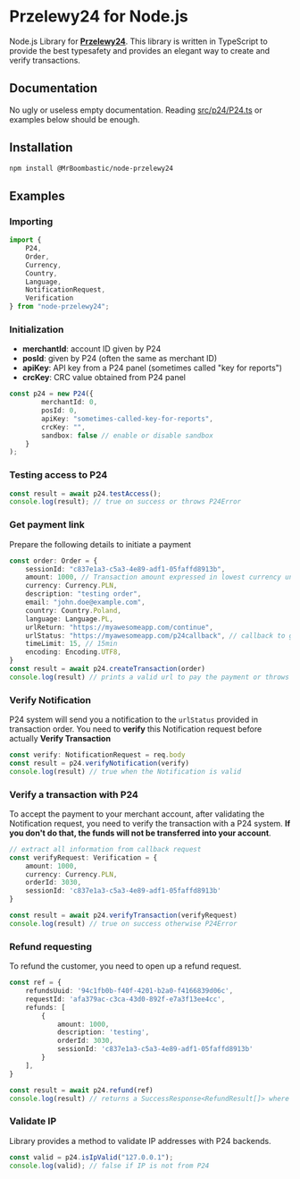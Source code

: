 # Przelewy24 for Node.js

Node.js Library for [**Przelewy24**](https://przelewy24.pl/).
This library is written in TypeScript to provide the best typesafety and provides an elegant way to create and verify
transactions.

## Documentation

No ugly or useless empty documentation. Reading [src/p24/P24.ts](src/p24/P24.ts) or examples below should be enough.

## Installation

```bash
npm install @MrBoombastic/node-przelewy24
```

## Examples

### Importing

```typescript
import {
    P24,
    Order,
    Currency,
    Country,
    Language,
    NotificationRequest,
    Verification
} from "node-przelewy24";
```

### Initialization

- **merchantId**: account ID given by P24
- **posId**: given by P24 (often the same as merchant ID)
- **apiKey**: API key from a P24 panel (sometimes called "key for reports")
- **crcKey**: CRC value obtained from P24 panel

```typescript
const p24 = new P24({
        merchantId: 0,
        posId: 0,
        apiKey: "sometimes-called-key-for-reports",
        crcKey: "",
        sandbox: false // enable or disable sandbox
    }
);
```

### Testing access to P24

```typescript
const result = await p24.testAccess();
console.log(result); // true on success or throws P24Error
```

### Get payment link

Prepare the following details to initiate a payment

```typescript
const order: Order = {
    sessionId: "c837e1a3-c5a3-4e89-adf1-05faffd8913b",
    amount: 1000, // Transaction amount expressed in lowest currency unit, e.g., 1.23 PLN = 123
    currency: Currency.PLN,
    description: "testing order",
    email: "john.doe@example.com",
    country: Country.Poland,
    language: Language.PL,
    urlReturn: "https://myawesomeapp.com/continue",
    urlStatus: "https://myawesomeapp.com/p24callback", // callback to get notification
    timeLimit: 15, // 15min
    encoding: Encoding.UTF8,
}
const result = await p24.createTransaction(order)
console.log(result) // prints a valid url to pay the payment or throws an error
```

### Verify Notification

P24 system will send you a notification to the `urlStatus` provided in
transaction order. You need to **verify** this Notification request before actually **Verify Transaction**

```typescript
const verify: NotificationRequest = req.body
const result = p24.verifyNotification(verify)
console.log(result) // true when the Notification is valid
```

### Verify a transaction with P24

To accept the payment to your merchant account, after validating the Notification
request, you need to verify the transaction with a P24 system.
**If you don't do that, the funds will not be transferred into your account**.

```typescript
// extract all information from callback request
const verifyRequest: Verification = {
    amount: 1000,
    currency: Currency.PLN,
    orderId: 3030,
    sessionId: 'c837e1a3-c5a3-4e89-adf1-05faffd8913b'
}

const result = await p24.verifyTransaction(verifyRequest)
console.log(result) // true on success otherwise P24Error
```

### Refund requesting

To refund the customer, you need to open up a refund request.

```typescript
const ref = {
    refundsUuid: '94c1fb0b-f40f-4201-b2a0-f4166839d06c',
    requestId: 'afa379ac-c3ca-43d0-892f-e7a3f13ee4cc',
    refunds: [
        {
            amount: 1000,
            description: 'testing',
            orderId: 3030,
            sessionId: 'c837e1a3-c5a3-4e89-adf1-05faffd8913b'
        }
    ],
}

const result = await p24.refund(ref)
console.log(result) // returns a SuccessResponse<RefundResult[]> where you can find about each refund request in array
```

### Validate IP

Library provides a method to validate IP addresses with P24 backends.

```typescript
const valid = p24.isIpValid("127.0.0.1");
console.log(valid); // false if IP is not from P24
```
